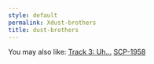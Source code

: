 ```yaml
---
style: default
permalink: Xdust-brothers
title: dust-brothers
---
```

You may also like:
[Track 3: Uh...](http://scp-wiki.net/a-song-about-serious-information-leaks)
[SCP-1958](http://scp-wiki.net/scp-1958)